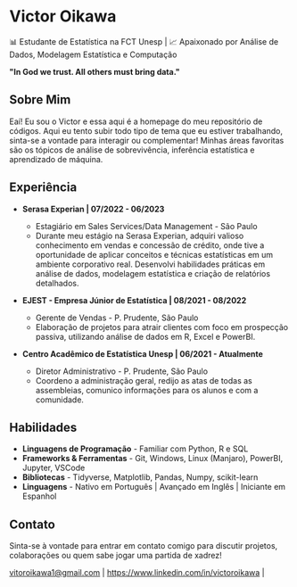 # Victor Oikawa

📊 Estudante de Estatística na FCT Unesp | 📈 Apaixonado por Análise de Dados, Modelagem Estatística e Computação

**"In God we trust. All others must bring data."**

## Sobre Mim

Eaí! Eu sou o Victor e essa aqui é a homepage do meu repositório de códigos. Aqui eu tento subir todo tipo de tema que eu estiver trabalhando, sinta-se a vontade para interagir ou complementar! Minhas áreas favoritas são os tópicos de análise de sobrevivência, inferência estatística e aprendizado de máquina.

## Experiência

- **Serasa Experian | 07/2022 - 06/2023**
  - Estagiário em Sales Services/Data Management - São Paulo
  - Durante meu estágio na Serasa Experian, adquiri valioso conhecimento em vendas e concessão de crédito, onde tive a oportunidade de aplicar conceitos e técnicas estatísticas em um ambiente corporativo real. Desenvolvi habilidades práticas em análise de dados, modelagem estatística e criação de relatórios detalhados.

- **EJEST - Empresa Júnior de Estatística | 08/2021 - 08/2022**
  - Gerente de Vendas - P. Prudente, São Paulo
  - Elaboração de projetos para atrair clientes com foco em prospecção passiva, utilizando análise de dados em R, Excel e PowerBI.

- **Centro Acadêmico de Estatística Unesp | 06/2021 - Atualmente**
  - Diretor Administrativo - P. Prudente, São Paulo
  - Coordeno a administração geral, redijo as atas de todas as assembleias, comunico informações para os alunos e com a comunidade.

## Habilidades

- **Linguagens de Programação** - Familiar com Python, R e SQL
- **Frameworks & Ferramentas** - Git, Windows, Linux (Manjaro), PowerBI, Jupyter, VSCode
- **Bibliotecas** - Tidyverse, Matplotlib, Pandas, Numpy, scikit-learn
- **Linguagens** - Nativo em Português | Avançado em Inglês | Iniciante em Espanhol

## Contato

Sinta-se à vontade para entrar em contato comigo para discutir projetos, colaborações ou quem sabe jogar uma partida de xadrez!

vitoroikawa1@gmail.com | https://www.linkedin.com/in/victoroikawa | 

